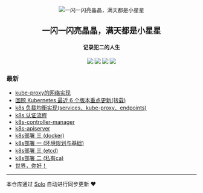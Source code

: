 <p align="center"><img alt="一闪一闪亮晶晶，满天都是小星星" src="https://static.b3log.org/images/brand/solo-32.png"></p><h2 align="center">
一闪一闪亮晶晶，满天都是小星星
</h2>

<h4 align="center">记录犯二的人生</h4>
<p align="center"><a title="一闪一闪亮晶晶，满天都是小星星" target="_blank" href="https://github.com/xingxingdegit/solo-blog"><img src="https://img.shields.io/github/last-commit/xingxingdegit/solo-blog.svg?style=flat-square&color=FF9900"></a>
<a title="GitHub repo size in bytes" target="_blank" href="https://github.com/xingxingdegit/solo-blog"><img src="https://img.shields.io/github/repo-size/xingxingdegit/solo-blog.svg?style=flat-square"></a>
<a title="Solo Version" target="_blank" href="https://github.com/b3log/solo/releases"><img src="https://img.shields.io/badge/solo-3.6.6-f1e05a.svg?style=flat-square&color=blueviolet"></a>
<a title="Hits" target="_blank" href="https://github.com/b3log/hits"><img src="https://hits.b3log.org/xingxingdegit/solo-blog.svg"></a></p>

### 最新

* [kube-proxy的网络实现](https://www.yxingxing.net/articles/2019/11/08/1573199662127.html)
* [回顾 Kubernetes 最近 6 个版本重点更新(转载)](https://www.yxingxing.net/articles/2019/11/06/1573007207480.html)
* [k8s 负载均衡实现(services、kube-proxy、endpoints)](https://www.yxingxing.net/articles/2019/11/04/1572843926441.html)
* [k8s 认证流程](https://www.yxingxing.net/articles/2019/10/30/1572424271739.html)
* [k8s-controller-manager](https://www.yxingxing.net/articles/2019/10/30/1572423306696.html)
* [k8s-apiserver](https://www.yxingxing.net/articles/2019/10/30/1572423121991.html)
* [k8s部署 三  (docker)](https://www.yxingxing.net/articles/2019/10/28/1572273802994.html)
* [k8s部署 一 (环境规划与基础)](https://www.yxingxing.net/articles/2019/10/26/1572061552442.html)
* [k8s部署 三 (etcd)](https://www.yxingxing.net/articles/2019/10/25/1571998499528.html)
* [k8s部署 二 (私有ca)](https://www.yxingxing.net/articles/2019/10/25/1571997217121.html)
* [世界，你好！](https://www.yxingxing.net/hello-solo)



---

本仓库通过 [Solo](https://github.com/b3log/solo) 自动进行同步更新 ❤️ 
